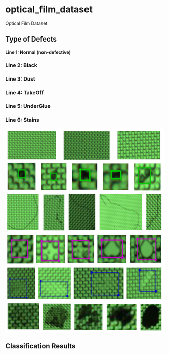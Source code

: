 # optical_film_dataset
Optical Film Dataset
<h2>Type of Defects</h2>
<h4>Line 1: Normal (non-defective)</h4>
<h3>Line 2: Black</h3>
<h3>Line 3: Dust</h3>
<h3>Line 4: TakeOff</h3>
<h3>Line 5: UnderGlue</h3>
<h3>Line 6: Stains </h3>
<img align="center" src="https://github.com/1106405114/optical_film_dataset/blob/main/img/defect_fix.png" width="528" height="648" />

<h2>Classification Results</h2>
